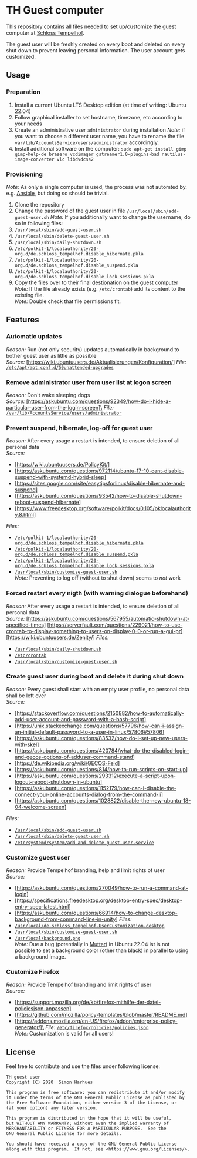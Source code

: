 # TH Guest computer
This repository contains all files needed to set up/customize the guest computer at [Schloss Tempelhof](https://www.schloss-tempelhof.de/).

The guest user will be freshly created on every boot and deleted on every shut down to prevent leaving personal information. The user account gets customized.

## Usage
### Preparation
1. Install a current Ubuntu LTS Desktop edition (at time of writing: Ubuntu 22.04)
  1. Follow graphical installer to set hostname, timezone, etc according to your needs
  2. Create an administrative user `administrator` during installation
    *Note:* if you want to choose a different user name, you have to rename the file `var/lib/AccountsService/users/administrator` accordingly.
2. Install additional software on the computer: `sudo apt-get install gimp gimp-help-de brasero vcdimager gstreamer1.0-plugins-bad nautilus-image-converter vlc libdvdcss2`

### Provisioning
*Note:* As only a single computer is used, the process was not automted by. e.g. [Ansible](https://en.wikipedia.org/wiki/Ansible_(software)), but doing so should be trivial.
1. Clone the repository
2. Change the password of the guest user in file `/usr/local/sbin/add-guest-user.sh`
   *Note:* If you additionally want to change the username, do so in following files:
  1. `/usr/local/sbin/add-guest-user.sh`
  2. `/usr/local/sbin/delete-guest-user.sh`
  3. `/usr/local/sbin/daily-shutdown.sh`
  4. `/etc/polkit-1/localauthority/20-org.d/de.schloss_tempelhof.disable_hibernate.pkla`
  5. `/etc/polkit-1/localauthority/20-org.d/de.schloss_tempelhof.disable_suspend.pkla`
  6. `/etc/polkit-1/localauthority/20-org.d/de.schloss_tempelhof.disable_lock_sessions.pkla`
3. Copy the files over to their final destionation on the guest computer\
   *Note:* If the file already exists (e.g. `/etc/crontab`) add its content to the existing file.\
   *Note:* Double check that file permissions fit.

## Features
### Automatic updates
*Reason:* Run (not only security) updates automatically in background to bother guest user as little as possible\
*Source:* [https://wiki.ubuntuusers.de/Aktualisierungen/Konfiguration/]
*File:* [`/etc/apt/apt.conf.d/50unattended-upgrades`](/etc/apt/apt.conf.d/50unattended-upgrades)

### Remove administrator user from user list at logon screen
*Reason:* Don't wake sleeping dogs\
*Source:* [https://askubuntu.com/questions/92349/how-do-i-hide-a-particular-user-from-the-login-screen]\
*File:* [`/var/lib/AccountsService/users/administrator`](/var/lib/AccountsService/users/administrator)

### Prevent suspend, hibernate, log-off for guest user
*Reason:* After every usage a restart is intended, to ensure deletion of all personal data\
*Source:*
  - [https://wiki.ubuntuusers.de/PolicyKit/]
  - [https://askubuntu.com/questions/972114/ubuntu-17-10-cant-disable-suspend-with-systemd-hybrid-sleep]
  - [https://sites.google.com/site/easytipsforlinux/disable-hibernate-and-suspend]
  - [https://askubuntu.com/questions/93542/how-to-disable-shutdown-reboot-suspend-hibernate]
  - [https://www.freedesktop.org/software/polkit/docs/0.105/pklocalauthority.8.html]

*Files:*
  - [`/etc/polkit-1/localauthority/20-org.d/de.schloss_tempelhof.disable_hibernate.pkla`](etc/polkit-1/localauthority/20-org.d/de.schloss_tempelhof.disable_hibernate.pkla)
  - [`/etc/polkit-1/localauthority/20-org.d/de.schloss_tempelhof.disable_suspend.pkla`](etc/polkit-1/localauthority/20-org.d/de.schloss_tempelhof.disable_suspend.pkla)
  - [`/etc/polkit-1/localauthority/20-org.d/de.schloss_tempelhof.disable_lock_sessions.pkla`](etc/polkit-1/localauthority/20-org.d/de.schloss_tempelhof.disable_lock_sessions.pkla)
  - [`/usr/local/sbin/customize-guest-user.sh`](usr/local/sbin/customize-guest-user.sh)\
*Note:* Preventing to log off (without to shut down) seems to *not* work

### Forced restart every nigth (with warning dialogue beforehand)
*Reason:* After every usage a restart is intended, to ensure deletion of all personal data\
*Source:* 
[https://askubuntu.com/questions/567955/automatic-shutdown-at-specified-times]
[https://serverfault.com/questions/229021/how-to-use-crontab-to-display-something-to-users-on-display-0-0-or-run-a-gui-pr]
[https://wiki.ubuntuusers.de/Zenity/]
*Files:* 
  - [`/usr/local/sbin/daily-shutdown.sh`](/usr/local/sbin/daily-shutdown.sh)
  - [`/etc/crontab`](/etc/crontab)
  - [`/usr/local/sbin/customize-guest-user.sh`](/usr/local/sbin/customize-guest-user.sh)

### Create guest user during boot and delete it during shut down
*Reason:* Every guest shall start with an empty user profile, no personal data shall be left over\
*Source:* 
  - [https://stackoverflow.com/questions/2150882/how-to-automatically-add-user-account-and-password-with-a-bash-script]
  - [https://unix.stackexchange.com/questions/57796/how-can-i-assign-an-initial-default-password-to-a-user-in-linux/57806#57806]
  - [https://askubuntu.com/questions/83532/how-do-i-set-up-new-users-with-skel]
  - [https://askubuntu.com/questions/420784/what-do-the-disabled-login-and-gecos-options-of-adduser-command-stand]
  - [https://de.wikipedia.org/wiki/GECOS-Feld]
  - [https://askubuntu.com/questions/814/how-to-run-scripts-on-start-up]
  - [https://askubuntu.com/questions/293312/execute-a-script-upon-logout-reboot-shutdown-in-ubuntu]
  - [https://askubuntu.com/questions/1152179/how-can-i-disable-the-connect-your-online-accounts-dialog-from-the-command-li]
  - [https://askubuntu.com/questions/1028822/disable-the-new-ubuntu-18-04-welcome-screen]

*Files:* 
  - [`/usr/local/sbin/add-guest-user.sh`](/usr/local/sbin/add-guest-user.sh)
  - [`/usr/local/sbin/delete-guest-user.sh`](/usr/local/sbin/delete-guest-user.sh)
  - [`/etc/systemd/system/add-and-delete-guest-user.service`](/etc/systemd/system/add-and-delete-guest-user.service)

### Customize guest user
*Reason:* Provide Tempelhof branding, help and limit rights of user\
*Source:* 
  - [https://askubuntu.com/questions/270049/how-to-run-a-command-at-login]
  - [https://specifications.freedesktop.org/desktop-entry-spec/desktop-entry-spec-latest.html]
  - [https://askubuntu.com/questions/66914/how-to-change-desktop-background-from-command-line-in-unity]
*Files:* 
  - [`/usr/local/de.schloss_tempelhof.UserCustomization.desktop`](/usr/local/de.schloss_tempelhof.UserCustomization.desktop)
  - [`/usr/local/sbin/customize-guest-user.sh`](/usr/local/sbin/customize-guest-user.sh)
  - [`/usr/local/background.png`](/usr/local/background.png)\
*Note:* Due a bug (potentially in [Mutter](https://gitlab.gnome.org/GNOME/mutter)) in Ubuntu 22.04 ist is not possible to set a background color (other than black) in parallel to using a background image.

### Customize Firefox
*Reason:* Provide Tempelhof branding and limit rights of user\
*Source:* 
  - [https://support.mozilla.org/de/kb/firefox-mithilfe-der-datei-policiesjson-anpassen]
  - [https://github.com/mozilla/policy-templates/blob/master/README.md]
  - [https://addons.mozilla.org/en-US/firefox/addon/enterprise-policy-generator/]\
*File:* [`/etc/firefox/policies/policies.json`](/etc/firefox/policies/policies.json)\
*Note:* Customization is valid for all users!

## License
Feel free to contribute and use the files under following license:

    TH guest user
    Copyright (C) 2020  Simon Harhues

    This program is free software: you can redistribute it and/or modify
    it under the terms of the GNU General Public License as published by
    the Free Software Foundation, either version 3 of the License, or
    (at your option) any later version.

    This program is distributed in the hope that it will be useful,
    but WITHOUT ANY WARRANTY; without even the implied warranty of
    MERCHANTABILITY or FITNESS FOR A PARTICULAR PURPOSE.  See the
    GNU General Public License for more details.

    You should have received a copy of the GNU General Public License
    along with this program.  If not, see <https://www.gnu.org/licenses/>.
